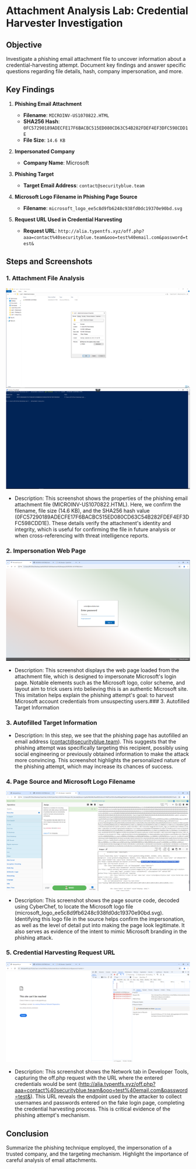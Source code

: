 # Attachment Analysis Lab: Credential Harvester Investigation

## Objective
Investigate a phishing email attachment file to uncover information about a credential-harvesting attempt. Document key findings and answer specific questions regarding file details, hash, company impersonation, and more.

## Key Findings

1. **Phishing Email Attachment**
   - **Filename**: `MICROINV-US1070822.HTML`
   - **SHA256 Hash**: `0FC57290189ADECFE17F6BACBC515ED080CD63C54B282FDEF4EF3DFC598CDD1E`
   - **File Size**: `14.6 KB`

2. **Impersonated Company**
   - **Company Name**: Microsoft

3. **Phishing Target**
   - **Target Email Address**: `contact@securityblue.team`

4. **Microsoft Logo Filename in Phishing Page Source**
   - **Filename**: `microsoft_logo_ee5c8d9fb6248c938fd0dc19370e90bd.svg`

5. **Request URL Used in Credential Harvesting**
   - **Request URL**: `http://alia.typentfs.xyz/off.php?aaa=contact%40securityblue.team&ooo=test%40email.com&password=test&`

## Steps and Screenshots

### 1. Attachment File Analysis
![File Analysis Screenshot](screenshots/properties_of_malicious_file.png)
![File Analysis Screenshot](screenshots/Getting_file_hash.png)
- Description: This screenshot shows the properties of the phishing email attachment file (MICROINV-US1070822.HTML). Here, we confirm the filename, file size (14.6 KB), and the SHA256 hash value (0FC57290189ADECFE17F6BACBC515ED080CD63C54B282FDEF4EF3DFC598CDD1E). These details verify the attachment's identity and integrity, which is useful for confirming the file in future analysis or when cross-referencing with threat intelligence reports.
### 2. Impersonation Web Page
![Impersonation Page Screenshot](screenshots/cred_harvest_webpage.png)
- Description: This screenshot displays the web page loaded from the attachment file, which is designed to impersonate Microsoft's login page. Notable elements such as the Microsoft logo, color scheme, and layout aim to trick users into believing this is an authentic Microsoft site. This imitation helps explain the phishing attempt's goal: to harvest Microsoft account credentials from unsuspecting users.### 3. Autofilled Target Information
### 3. Autofilled Target Information
- Description: In this step, we see that the phishing page has autofilled an email address (contact@securityblue.team). This suggests that the phishing attempt was specifically targeting this recipient, possibly using social engineering or previously obtained information to make the attack more convincing. This screenshot highlights the personalized nature of the phishing attempt, which may increase its chances of success.
### 4. Page Source and Microsoft Logo Filename
![Page Source Screenshot](screenshots/micorosoft_logo_in_source_code.png)
- Description: This screenshot shows the page source code, decoded using CyberChef, to locate the Microsoft logo file (microsoft_logo_ee5c8d9fb6248c938fd0dc19370e90bd.svg). Identifying this logo file in the source helps confirm the impersonation, as well as the level of detail put into making the page look legitimate. It also serves as evidence of the intent to mimic Microsoft branding in the phishing attack.
### 5. Credential Harvesting Request URL
![Request URL Screenshot](screenshots/off.php_results.png)
- Description: This screenshot shows the Network tab in Developer Tools, capturing the off.php request with the URL where the entered credentials would be sent (http://alia.typentfs.xyz/off.php?aaa=contact%40securityblue.team&ooo=test%40email.com&password=test&). This URL reveals the endpoint used by the attacker to collect usernames and passwords entered on the fake login page, completing the credential harvesting process. This is critical evidence of the phishing attempt's mechanism.
## Conclusion
Summarize the phishing technique employed, the impersonation of a trusted company, and the targeting mechanism. Highlight the importance of careful analysis of email attachments.
